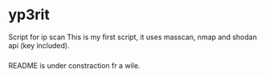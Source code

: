 # yp3rit
Script for ip scan
This is my first script, it uses masscan, nmap and shodan api (key included).
###
README is under constraction fr a wile.
